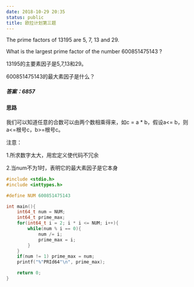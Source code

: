 ```yaml
---
date: 2018-10-29 20:35
status: public
title: 欧拉计划第三题
---
```


The prime factors of 13195 are 5, 7, 13 and 29.

What is the largest prime factor of the number 600851475143 ?

13195的主要素因子是5,7,13和29。

600851475143的最大素因子是什么？

##### 答案：6857

#### 思路

我们可以知道任意的合数可以由两个数相乘得来，如c = a * b，假设a<= b，则 a<=根号c，b>=根号c。

注意：

1.所求数字太大，用宏定义使代码不冗余

2.当num不为1时，表明它的最大素因子是它本身

```c
#include <stdio.h>
#include <inttypes.h>

#define NUM 600851475143

int main(){
	int64_t num = NUM;
	int64_t prime_max;
	for(int64_t i = 2; i * i <= NUM; i++){
		while(num % i == 0){
			num /= i;
			prime_max = i;
		}
	}
	if(num != 1) prime_max = num;
	printf("%"PRId64"\n", prime_max);

	return 0;
}
```